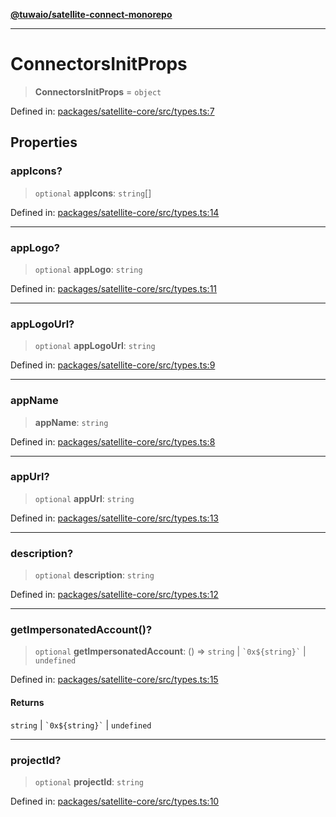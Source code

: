 [**@tuwaio/satellite-connect-monorepo**](../../../README.md)

***

# ConnectorsInitProps

> **ConnectorsInitProps** = `object`

Defined in: [packages/satellite-core/src/types.ts:7](https://github.com/TuwaIO/satellite-connect/blob/46085d28e0b4ff146f6da7e03a614830032927cd/packages/satellite-core/src/types.ts#L7)

## Properties

### appIcons?

> `optional` **appIcons**: `string`[]

Defined in: [packages/satellite-core/src/types.ts:14](https://github.com/TuwaIO/satellite-connect/blob/46085d28e0b4ff146f6da7e03a614830032927cd/packages/satellite-core/src/types.ts#L14)

***

### appLogo?

> `optional` **appLogo**: `string`

Defined in: [packages/satellite-core/src/types.ts:11](https://github.com/TuwaIO/satellite-connect/blob/46085d28e0b4ff146f6da7e03a614830032927cd/packages/satellite-core/src/types.ts#L11)

***

### appLogoUrl?

> `optional` **appLogoUrl**: `string`

Defined in: [packages/satellite-core/src/types.ts:9](https://github.com/TuwaIO/satellite-connect/blob/46085d28e0b4ff146f6da7e03a614830032927cd/packages/satellite-core/src/types.ts#L9)

***

### appName

> **appName**: `string`

Defined in: [packages/satellite-core/src/types.ts:8](https://github.com/TuwaIO/satellite-connect/blob/46085d28e0b4ff146f6da7e03a614830032927cd/packages/satellite-core/src/types.ts#L8)

***

### appUrl?

> `optional` **appUrl**: `string`

Defined in: [packages/satellite-core/src/types.ts:13](https://github.com/TuwaIO/satellite-connect/blob/46085d28e0b4ff146f6da7e03a614830032927cd/packages/satellite-core/src/types.ts#L13)

***

### description?

> `optional` **description**: `string`

Defined in: [packages/satellite-core/src/types.ts:12](https://github.com/TuwaIO/satellite-connect/blob/46085d28e0b4ff146f6da7e03a614830032927cd/packages/satellite-core/src/types.ts#L12)

***

### getImpersonatedAccount()?

> `optional` **getImpersonatedAccount**: () => `string` \| `` `0x${string}` `` \| `undefined`

Defined in: [packages/satellite-core/src/types.ts:15](https://github.com/TuwaIO/satellite-connect/blob/46085d28e0b4ff146f6da7e03a614830032927cd/packages/satellite-core/src/types.ts#L15)

#### Returns

`string` \| `` `0x${string}` `` \| `undefined`

***

### projectId?

> `optional` **projectId**: `string`

Defined in: [packages/satellite-core/src/types.ts:10](https://github.com/TuwaIO/satellite-connect/blob/46085d28e0b4ff146f6da7e03a614830032927cd/packages/satellite-core/src/types.ts#L10)
